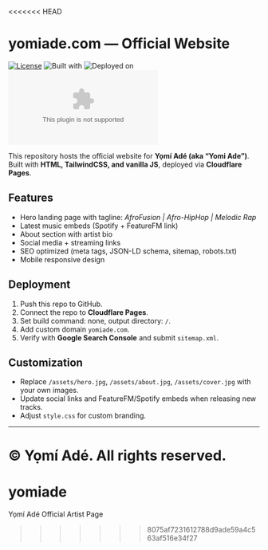 <<<<<<< HEAD
# yomiade.com — Official Website

[![License](https://img.shields.io/badge/License-MIT-green.svg)](LICENSE)
![Built with](https://img.shields.io/badge/Built%20with-HTML%20%7C%20TailwindCSS%20%7C%20JS-blue)
![Deployed on](https://img.shields.io/badge/Deployed%20on-Cloudflare%20Pages-orange)
![Last commit](https://img.shields.io/github/last-commit/bigyij/yomiade.com)

This repository hosts the official website for **Yọmí Adé (aka “Yomi Ade”)**.  
Built with **HTML, TailwindCSS, and vanilla JS**, deployed via **Cloudflare Pages**.

## Features
- Hero landing page with tagline: *AfroFusion | Afro-HipHop | Melodic Rap*
- Latest music embeds (Spotify + FeatureFM link)
- About section with artist bio
- Social media + streaming links
- SEO optimized (meta tags, JSON-LD schema, sitemap, robots.txt)
- Mobile responsive design

## Deployment
1. Push this repo to GitHub.  
2. Connect the repo to **Cloudflare Pages**.  
3. Set build command: none, output directory: `/`.  
4. Add custom domain `yomiade.com`.  
5. Verify with **Google Search Console** and submit `sitemap.xml`.

## Customization
- Replace `/assets/hero.jpg`, `/assets/about.jpg`, `/assets/cover.jpg` with your own images.  
- Update social links and FeatureFM/Spotify embeds when releasing new tracks.  
- Adjust `style.css` for custom branding.

---
© Yọmí Adé. All rights reserved.
=======
# yomiade
Yọmí Adé Official Artist Page 
>>>>>>> 8075af7231612788d9ade59a4c563af516e34f27
